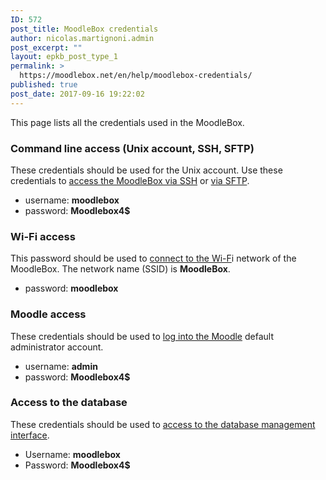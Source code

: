```yaml
---
ID: 572
post_title: MoodleBox credentials
author: nicolas.martignoni.admin
post_excerpt: ""
layout: epkb_post_type_1
permalink: >
  https://moodlebox.net/en/help/moodlebox-credentials/
published: true
post_date: 2017-09-16 19:22:02
---
```

This page lists all the credentials used in the MoodleBox.
<h3>Command line access (Unix account, SSH, SFTP)</h3>
These credentials should be used for the Unix account. Use these credentials to <a href="https://moodlebox.net/en/help/command-line-connection/">access the MoodleBox via SSH</a> or <a href="https://moodlebox.net/en/help/using-files-with-the-moodlebox/">via SFTP</a>.
<ul>
 	<li>username: <strong>moodlebox</strong></li>
 	<li>password: <strong>Moodlebox4$</strong></li>
</ul>
<h3>Wi-Fi access</h3>
This password should be used to <a href="https://moodlebox.net/en/help/wi-fi-connection/">connect to the Wi-F</a>i network of the MoodleBox. The network name (SSID) is <strong>MoodleBox</strong>.
<ul>
 	<li>password: <strong>moodlebox</strong></li>
</ul>
<h3>Moodle access</h3>
These credentials should be used to <a href="https://moodlebox.net/en/help/access-to-moodle/">log into the Moodle</a> default administrator account.
<ul>
 	<li>username: <strong>admin</strong></li>
 	<li>password: <strong>Moodlebox4$</strong></li>
</ul>
<h3>Access to the database</h3>
These credentials should be used to <a href="https://moodlebox.net/en/help/access-to-the-database-management-interface/">access to the database management interface</a>.
<ul>
 	<li>Username: <b>moodlebox</b></li>
 	<li>Password: <b>Moodlebox4$</b></li>
</ul>